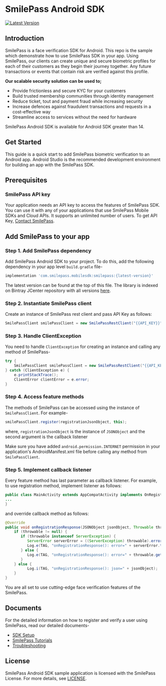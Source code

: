 # SmilePass Android SDK

[ ![Latest Version](https://api.bintray.com/packages/smilepass-ltd/maven/com.smilepass.mobilesdk/images/download.svg) ](https://bintray.com/smilepass-ltd/maven/com.smilepass.mobilesdk/_latestVersion)

## Introduction
SmilePass is a face verification SDK for Android. This repo is the sample which demonstrate how to use SmilePass SDK in your app.
Using SmilePass, our clients can create unique and secure biometric profiles for each of their customers as they begin their journey together. Any future transactions or events that contain risk are verified against this profile.

**Our scalable security solution can be used to;**
* Provide frictionless and secure KYC for your customers
* Build trusted membership communities through identity management
* Reduce ticket, tout and payment fraud while increasing security
* Increase defences against fraudulent transactions and requests in a cost-effective way
* Streamline access to services without the need for hardware

SmilePass Android SDK is available for Android SDK greater than 14.

## Get Started

This guide is a quick start to add SmilePass biometric verification to an Android app. Android Studio is the recommended development environment for building an app with the SmilePass SDK.


## Prerequisites

### SmilePass API key
Your application needs an API key to access the features of SmilePass SDK. You can use it with any of your applications that use SmilePass Mobile SDKs and Cloud APIs. It supports an unlimited number of users.
To get API Key, [Contact SmilePass](https://smile-pass.com/contact).


## Add SmilePass to your app

### Step 1. Add SmilePass dependency
Add SmilePass Android SDK to your project. To do this, add the following dependency in your app level `build.gradle` file-
```gradle
implementation 'com.smilepass.mobilesdk:smilepass:{latest-version}'
```
The latest version can be found at the top of this file.
The library is indexed on Bintray JCenter repository with all versions [here](https://bintray.com/smilepass-ltd/maven/com.smilepass.mobilesdk).

### Step 2. Instantiate SmilePass client
Create an instance of SmilePass rest client and pass API Key as follows:
```java
SmilePassClient smilePassClient = new SmilePassRestClient("{{API_KEY}}");
```

### Step 3. Handle ClientException
You need to handle `ClientException` for creating an instance and calling any method of SmilePass-
```java
try {
    SmilePassClient smilePassClient = new SmilePassRestClient("{{API_KEY}}");
} catch (ClientException e) {
    e.printStackTrace();
    ClientError clientError = e.error;
}
```

### Step 4. Access feature methods
The methods of SmilePass can be accessed using the instance of `SmilePassClient`. For example-
```java
smilePassClient.register(registrationJsonObject, this);
```
where,
`registrationJsonObject` is the instance of `JSONObject` and the second argument is the callback listener

Make sure you have added `android.permission.INTERNET` permission in your application's AndroidManifest.xml file before calling any method from `SmilePassClient`.


### Step 5. Implement callback listener
Every feature method has last parameter as callback listener. For example, to use registration method, implement 
listener as follows:
```java
public class MainActivity extends AppCompatActivity implements OnRegistrationResponseListener {
...
}
```

and override callback method as follows:
```java
@Override
public void onRegistrationResponse(JSONObject jsonObject, Throwable throwable) {
    if (throwable != null) {
       if (throwable instanceof ServerException) {
          ServerError serverError = ((ServerException) throwable).error;
          Log.e(TAG, "onRegistrationResponse(): error=" + serverError.toString());
       } else {
          Log.e(TAG, "onRegistrationResponse(): error=" + throwable.getMessage());
       }
    } else {
          Log.i(TAG, "onRegistrationResponse(): json=" + jsonObject);
    }
}
```


You are all set to use cutting-edge face verification features of the SmilePass. 

## Documents
For the detailed information on how to register and verify a user using SmilePass, read our detailed documents-
* [SDK Setup](https://github.com/SmilePass-ltd/SmilePass-SDK-Android/wiki/SmilePass-SDK-Setup)
* [SmilePass Tutorials](https://github.com/SmilePass-ltd/SmilePass-SDK-Android/wiki/SmilePass-Tutorials)
* [Troubleshooting](https://github.com/SmilePass-ltd/SmilePass-SDK-Android/wiki/Troubleshooting)


## License
SmilePass Android SDK sample application is licensed with the SmilePass License. For more details, see [LICENSE]().
